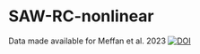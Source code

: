 # SAW-RC-nonlinear
Data made available for Meffan et al. 2023 [![DOI](https://zenodo.org/badge/640820363.svg)](https://zenodo.org/badge/latestdoi/640820363)

